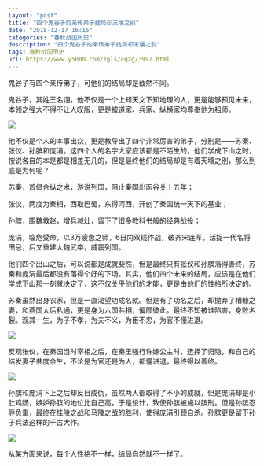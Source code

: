 ```yaml
---
layout: "post"
title: "四个鬼谷子的亲传弟子结局却天壤之别"
date: "2018-12-17 16:15"
categories: "春秋战国历史"
description: "四个鬼谷子的亲传弟子结局却天壤之别"
tags: 春秋战国历史
url: https://www.y5000.com/zgls/cqzg/3997.html
---
```






鬼谷子有四个亲传弟子，可他们的结局却是截然不同。

鬼谷子，其姓王名诩，他不仅是一个上知天文下知地理的人，更是能够预见未来，本领之强大不得不让人叹服，更是被道家、兵家、纵横家均尊奉他为祖师。

![](https://img.y5000.com/uploads/allimg/161027/1110122052-0.jpg)

他不仅是个人的本事出众，更是教导出了四个非常厉害的弟子，分别是——苏秦、张仪、孙膑和庞涓。这四个人的名字大家应该都是不陌生的，他们学成下山之时，按说各自的本是都是相差无几的，但是最终他们的结局却是有着天壤之别，那么到底是为何呢？

苏秦，首倡合纵之术，游说列国，阻止秦国出函谷关十五年；

张仪，两度为秦相，西取巴蜀，东得河西，开创了秦国统一天下的基业；

孙膑，围魏救赵，增兵减灶，留下了很多教科书般的经典战役；

庞涓，临危受命，以3万疲惫之师，6日内双线作战，破齐宋连军，活捉一代名将田忌，后又重建大魏武卒，威震列国。

他们四个出山之后，可以说都是成就斐然，但是最终只有张仪和孙膑落得善终，苏秦和庞涓最后都没有落得个好的下场。其实，他们四个未来的结局，应该是在他们学成下山那一刻就决定了，这不仅关乎他们的才能，更是由他们的性格所决定的。

苏秦虽然出身农家，但是一直渴望功成名就。但是有了功名之后，却抛弃了糟糠之妻，和燕国太后私通，更是身为六国共相，偏颇彼此。最终不知被谁陷害，身败名裂。观其一生，为子不孝，为夫不义，为臣不忠，为官不懂进退。

![](https://img.y5000.com/uploads/allimg/161027/1110124934-1.jpg)

反观张仪，在秦国当时宰相之后，在秦王强行许嫁公主时，选择了归隐，和自己的结发妻子共度余生，不论是为官还是为人，都懂进退，最终得以善终。

![](https://img.y5000.com/uploads/allimg/161027/1110125443-2.jpg)

孙膑和庞涓下上之后却反目成仇，虽然两人都取得了不小的成就，但是庞涓却是小肚鸡肠，嫉妒孙膑的地位比自己高，于是设计，致使孙膑被施以膑刑。但是孙膑忍辱负重，最终在桂陵之战和马陵之战的胜利，使得庞涓引颈自杀。孙膑更是留下孙子兵法这样的千古大作。

![](https://img.y5000.com/uploads/allimg/161027/1110126327-3.jpg)

从某方面来说，每个人性格不一样，结局自然就不一样了。

